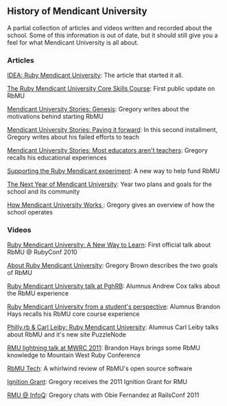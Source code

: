 ## History of Mendicant University

A partial collection of articles and videos written and recorded about the school. Some of this information is out of date, but it should still give you a feel for what Mendicant University is all about.

### Articles

[IDEA: Ruby Mendicant University](http://blog.rubybestpractices.com/posts/gregory/025-ruby-mendicant-university.html): The article that started it all.

[The Ruby Mendicant University Core Skills Course](http://blog.rubybestpractices.com/posts/gregory/027-ruby-mendicant-university-update.html): First public update on RbMU

[Mendicant University Stories: Genesis](http://blog.majesticseacreature.com/mendicant-university-stories): Gregory writes about the motivations behind starting RbMU

[Mendicant University Stories: Paying it forward](http://blog.majesticseacreature.com/mendicant-university-stories-paying-it-forwar): In this second installment, Gregory writes about his failed efforts to teach

[Mendicant University Stories: Most educators aren't teachers](http://blog.majesticseacreature.com/mendicant-university-stories-most-educators-a): Gregory recalls his educational experiences

[Supporting the Ruby Mendicant experiment](http://blog.rubybestpractices.com/posts/gregory/042-mendicant-supporters.html): A new way to help fund RbMU

[The Next Year of Mendicant University](http://blog.majesticseacreature.com/the-next-year-of-mendicant-university): Year two plans and goals for the school and its community

[How Mendicant University Works ](http://blog.rubybestpractices.com/posts/gregory/059-how-mendicant-university-works.html): Gregory gives an overview of how the school operates


### Videos

[Ruby Mendicant University: A New Way to Learn](http://confreaks.net/videos/472-rubyconf2010-ruby-mendicant-university-a-new-way-to-learn): First official talk about RbMU @ RubyConf 2010

[About Ruby Mendicant University](http://www.youtube.com/watch?v=_cnaed9Twz8): Gregory Brown describes the two goals of RbMU

[Ruby Mendicant University talk at PghRB](http://vimeo.com/19576831): Alumnus Andrew Cox talks about the RbMU experience

[Ruby Mendicant University from a student's perspective](http://www.youtube.com/watch?v=MKso28TPpSY): Alumnus Brandon Hays recalls his RbMU core course experience

[Philly.rb & Carl Leiby: Ruby Mendicant University](http://vimeo.com/20855102): Alumnus Carl Leiby talks about RbMU and it's new site PuzzleNode

[RMU lightning talk at MWRC 2011](http://www.youtube.com/watch?v=AfTkPkHJNLI): Brandon Hays brings some RbMU knowledge to Mountain West Ruby Conference

[RbMU Tech](http://www.youtube.com/watch?v=THKXtfaLAIQ): A whirlwind review of RbMU's open source software

[Ignition Grant](http://youtu.be/ruK7uOQI4PM): Gregory receives the 2011 Ignition Grant for RMU

[RMU @ InfoQ](http://www.infoq.com/interviews/brown-ruby-mendicant-university): Gregory chats with Obie Fernandez at RailsConf 2011